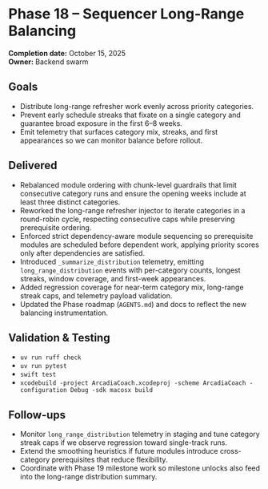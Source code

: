 # Phase 18 – Sequencer Long-Range Balancing

**Completion date:** October 15, 2025  
**Owner:** Backend swarm

## Goals
- Distribute long-range refresher work evenly across priority categories.
- Prevent early schedule streaks that fixate on a single category and guarantee broad exposure in the first 6–8 weeks.
- Emit telemetry that surfaces category mix, streaks, and first appearances so we can monitor balance before rollout.

## Delivered
- Rebalanced module ordering with chunk-level guardrails that limit consecutive category runs and ensure the opening weeks include at least three distinct categories.
- Reworked the long-range refresher injector to iterate categories in a round-robin cycle, respecting consecutive caps while preserving prerequisite ordering.
- Enforced strict dependency-aware module sequencing so prerequisite modules are scheduled before dependent work, applying priority scores only after dependencies are satisfied.
- Introduced `_summarize_distribution` telemetry, emitting `long_range_distribution` events with per-category counts, longest streaks, window coverage, and first-week appearances.
- Added regression coverage for near-term category mix, long-range streak caps, and telemetry payload validation.
- Updated the Phase roadmap (`AGENTS.md`) and docs to reflect the new balancing instrumentation.

## Validation & Testing
- `uv run ruff check`
- `uv run pytest`
- `swift test`
- `xcodebuild -project ArcadiaCoach.xcodeproj -scheme ArcadiaCoach -configuration Debug -sdk macosx build`

## Follow-ups
- Monitor `long_range_distribution` telemetry in staging and tune category streak caps if we observe regression toward single-track runs.
- Extend the smoothing heuristics if future modules introduce cross-category prerequisites that reduce flexibility.
- Coordinate with Phase 19 milestone work so milestone unlocks also feed into the long-range distribution summary.
